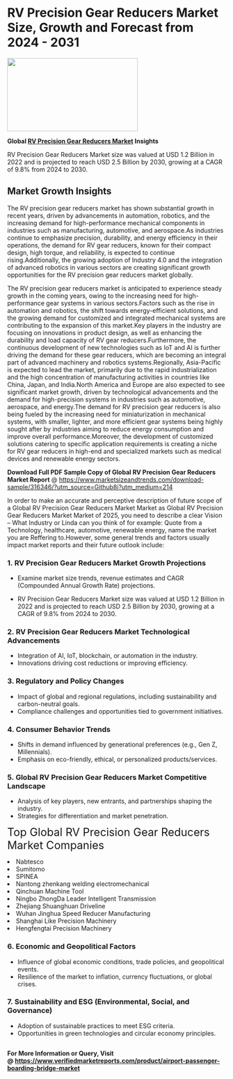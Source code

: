 <H1>RV Precision Gear Reducers Market Size, Growth and Forecast from 2024 - 2031</H1><img class="aligncenter size-medium wp-image-584254" src="https://thirdeyenews.in/wp-content/uploads/2024/09/Global-Market-Research-300x168.jpeg" alt="" width="300" height="168" /><p><strong>Global&nbsp;<a href="https://www.marketsizeandtrends.com/download-sample/316346/?utm_source=Github8j?utm_medium=214">RV Precision Gear Reducers Market</a> Insights</strong></p><p>RV Precision Gear Reducers Market size was valued at USD 1.2 Billion in 2022 and is projected to reach USD 2.5 Billion by 2030, growing at a CAGR of 9.8% from 2024 to 2030.</p><p><h2>Market Growth Insights</h2> <p>The RV precision gear reducers market has shown substantial growth in recent years, driven by advancements in automation, robotics, and the increasing demand for high-performance mechanical components in industries such as manufacturing, automotive, and aerospace.As industries continue to emphasize precision, durability, and energy efficiency in their operations, the demand for RV gear reducers, known for their compact design, high torque, and reliability, is expected to continue rising.Additionally, the growing adoption of Industry 4.0 and the integration of advanced robotics in various sectors are creating significant growth opportunities for the RV precision gear reducers market globally.</p> <p>The RV precision gear reducers market is anticipated to experience steady growth in the coming years, owing to the increasing need for high-performance gear systems in various sectors.Factors such as the rise in automation and robotics, the shift towards energy-efficient solutions, and the growing demand for customized and integrated mechanical systems are contributing to the expansion of this market.Key players in the industry are focusing on innovations in product design, as well as enhancing the durability and load capacity of RV gear reducers.Furthermore, the continuous development of new technologies such as IoT and AI is further driving the demand for these gear reducers, which are becoming an integral part of advanced machinery and robotics systems.Regionally, Asia-Pacific is expected to lead the market, primarily due to the rapid industrialization and the high concentration of manufacturing activities in countries like China, Japan, and India.North America and Europe are also expected to see significant market growth, driven by technological advancements and the demand for high-precision systems in industries such as automotive, aerospace, and energy.The demand for RV precision gear reducers is also being fueled by the increasing need for miniaturization in mechanical systems, with smaller, lighter, and more efficient gear systems being highly sought after by industries aiming to reduce energy consumption and improve overall performance.Moreover, the development of customized solutions catering to specific application requirements is creating a niche for RV gear reducers in high-end and specialized markets such as medical devices and renewable energy sectors.<p><span class=""><strong>Download Full PDF Sample Copy of Global RV Precision Gear Reducers Market Report</strong> @ <a href="https://www.marketsizeandtrends.com/download-sample/316346/?utm_source=Github8j?utm_medium=214" target="_blank">https://www.marketsizeandtrends.com/download-sample/316346/?utm_source=Github8j?utm_medium=214</a></span></p><p>In order to make an accurate and perceptive description of future scope of a Global&nbsp;RV Precision Gear Reducers Market Market as Global&nbsp;RV Precision Gear Reducers Market Market of 2025, you need to describe a clear Vision &ndash; What Industry or Linda can you think of for example: Quote from a Technology, healthcare, automotive, renewable energy, name the market you are Reffering to.However, some general trends and factors usually impact market reports and their future outlook include:</p><h3>1.&nbsp;<strong>RV Precision Gear Reducers Market Growth Projections</strong></h3><ul><li>Examine market size trends, revenue estimates and CAGR (Compounded Annual Growth Rate) projections.</li><li><p>RV Precision Gear Reducers Market size was valued at USD 1.2 Billion in 2022 and is projected to reach USD 2.5 Billion by 2030, growing at a CAGR of 9.8% from 2024 to 2030.</p></li></ul><h3>2.&nbsp;<strong>RV Precision Gear Reducers Market Technological Advancements</strong></h3><ul><li>Integration of AI, IoT, blockchain, or automation in the industry.</li><li>Innovations driving cost reductions or improving efficiency.</li></ul><h3>3.&nbsp;<strong>Regulatory and Policy Changes</strong></h3><ul><li>Impact of global and regional regulations, including sustainability and carbon-neutral goals.</li><li>Compliance challenges and opportunities tied to government initiatives.</li></ul><h3>4.&nbsp;<strong>Consumer Behavior Trends</strong></h3><ul><li>Shifts in demand influenced by generational preferences (e.g., Gen Z, Millennials).</li><li>Emphasis on eco-friendly, ethical, or personalized products/services.</li></ul><h3>5.&nbsp;<strong>Global RV Precision Gear Reducers Market Competitive Landscape</strong></h3><ul><li>Analysis of key players, new entrants, and partnerships shaping the industry.</li><li>Strategies for differentiation and market penetration.</li></ul><p data-pm-slice="1 1 []"><span style="color: inherit; font-family: inherit; font-size: 25px;">Top Global RV Precision Gear Reducers Market Companies</span></p><div class="" data-test-id=""><p><li>Nabtesco</li><li> Sumitomo</li><li> SPINEA</li><li> Nantong zhenkang welding electromechanical</li><li> Qinchuan Machine Tool</li><li> Ningbo ZhongDa Leader Intelligent Transmission</li><li> Zhejiang Shuanghuan Driveline</li><li> Wuhan Jinghua Speed Reducer Manufacturing</li><li> Shanghai Like Precision Machinery</li><li> Hengfengtai Precision Machinery</li></p></div><h3>6.&nbsp;<strong>Economic and Geopolitical Factors</strong></h3><ul><li>Influence of global economic conditions, trade policies, and geopolitical events.</li><li>Resilience of the market to inflation, currency fluctuations, or global crises.</li></ul><h3>7.&nbsp;<strong>Sustainability and ESG (Environmental, Social, and Governance)</strong></h3><ul><li>Adoption of sustainable practices to meet ESG criteria.</li><li>Opportunities in green technologies and circular economy principles.</li></ul><h2><strong style="font-size: 14px;">For More Information or Query, Visit @&nbsp;</strong><a style="background-color: #ffffff; font-size: 14px;" href="https://www.marketsizeandtrends.com/report/rv-precision-gear-reducers-market/" target="_blank">https://www.verifiedmarketreports.com/product/airport-passenger-boarding-bridge-market</a></h2>